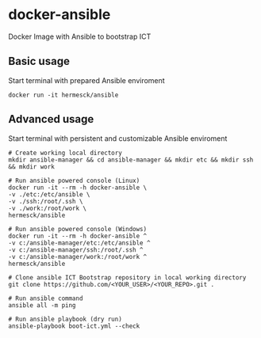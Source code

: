 # docker-ansible
Docker Image with Ansible to bootstrap ICT


## Basic usage
Start terminal with prepared Ansible enviroment
```
docker run -it hermesck/ansible
```

## Advanced usage
Start terminal with persistent and customizable Ansible enviroment
```
# Create working local directory
mkdir ansible-manager && cd ansible-manager && mkdir etc && mkdir ssh && mkdir work

# Run ansible powered console (Linux)
docker run -it --rm -h docker-ansible \
-v ./etc:/etc/ansible \
-v ./ssh:/root/.ssh \
-v ./work:/root/work \
hermesck/ansible

# Run ansible powered console (Windows)
docker run -it --rm -h docker-ansible ^
-v c:/ansible-manager/etc:/etc/ansible ^
-v c:/ansible-manager/ssh:/root/.ssh ^
-v c:/ansible-manager/work:/root/work ^
hermesck/ansible

# Clone ansible ICT Bootstrap repository in local working directory
git clone https://github.com/<YOUR_USER>/<YOUR_REPO>.git .

# Run ansible command
ansible all -m ping

# Run ansible playbook (dry run)
ansible-playbook boot-ict.yml --check
```
